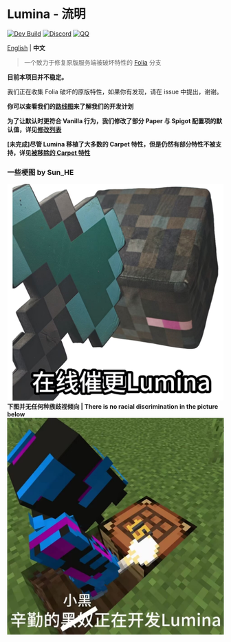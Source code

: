 Lumina - 流明
===========

[![Dev Build](https://github.com/LeavesMC/Lumina/actions/workflows/dev-build.yml/badge.svg)](https://github.com/LeavesMC/Lumina/actions/workflows/dev-build.yml)
[![Discord](https://badgen.net/discord/online-members/5hgtU72w33?icon=discord&label=Discord&list=what)](https://discord.gg/5hgtU72w33)
[![QQ](https://img.shields.io/badge/QQ_Unofficial-815857713-blue)](http://qm.qq.com/cgi-bin/qm/qr?_wv=1027&k=nisbmnCFeEJCcYWBQ10th4Fu99XWklH4&authKey=8VlUxSdrFCIwmIpxFQIGR8%2BXvIQ2II%2Bx2JfxuQ8amr9UKgINh%2BdXjudQfc%2FIeTO5&noverify=0&group_code=815857713)

[English](./README.md) | **中文**

> 一个致力于修复原版服务端被破坏特性的 [Folia](https://github.com/PaperMC/Folia) 分支

**目前本项目并不稳定。**

我们正在收集 Folia 破坏的原版特性，如果你有发现，请在 issue 中提出，谢谢。

**你可以查看我们的[路线图](docs/RoadMap_ZH.md)来了解我们的开发计划**

**为了让默认时更符合 Vanilla 行为，我们修改了部分 Paper 与 Spigot 配置项的默认值，详见[修改列表](docs/DefaultModifiedConfigList.md)**

**[未完成]尽管 Lumina 移植了大多数的 Carpet 特性，但是仍然有部分特性不被支持，详见[被移除的 Carpet 特性](docs/RemovedCarpetFeatures_ZH.md)**

### 一些梗图 by Sun_HE
![meme2.jpg](docs/images/meme2.jpg)
**下图并无任何种族歧视倾向 | There is no racial discrimination in the picture below**
![meme.jpg](docs/images/meme.jpg)
